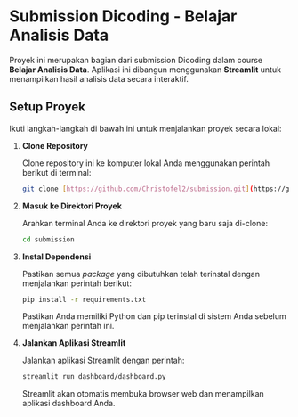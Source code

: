 #  Submission Dicoding - Belajar Analisis Data

Proyek ini merupakan bagian dari submission Dicoding dalam course **Belajar Analisis Data**. Aplikasi ini dibangun menggunakan **Streamlit** untuk menampilkan hasil analisis data secara interaktif.

##  Setup Proyek

Ikuti langkah-langkah di bawah ini untuk menjalankan proyek secara lokal:

1.  **Clone Repository**

    Clone repository ini ke komputer lokal Anda menggunakan perintah berikut di terminal:

    ```bash
    git clone [https://github.com/Christofel2/submission.git](https://github.com/Christofel2/submission.git)
    ```

2.  **Masuk ke Direktori Proyek**

    Arahkan terminal Anda ke direktori proyek yang baru saja di-clone:

    ```bash
    cd submission
    ```

3.  **Instal Dependensi**

    Pastikan semua *package* yang dibutuhkan telah terinstal dengan menjalankan perintah berikut:

    ```bash
    pip install -r requirements.txt
    ```

    Pastikan Anda memiliki Python dan pip terinstal di sistem Anda sebelum menjalankan perintah ini.

4.  **Jalankan Aplikasi Streamlit**

    Jalankan aplikasi Streamlit dengan perintah:

    ```bash
    streamlit run dashboard/dashboard.py
    ```

    Streamlit akan otomatis membuka browser web dan menampilkan aplikasi dashboard Anda.
